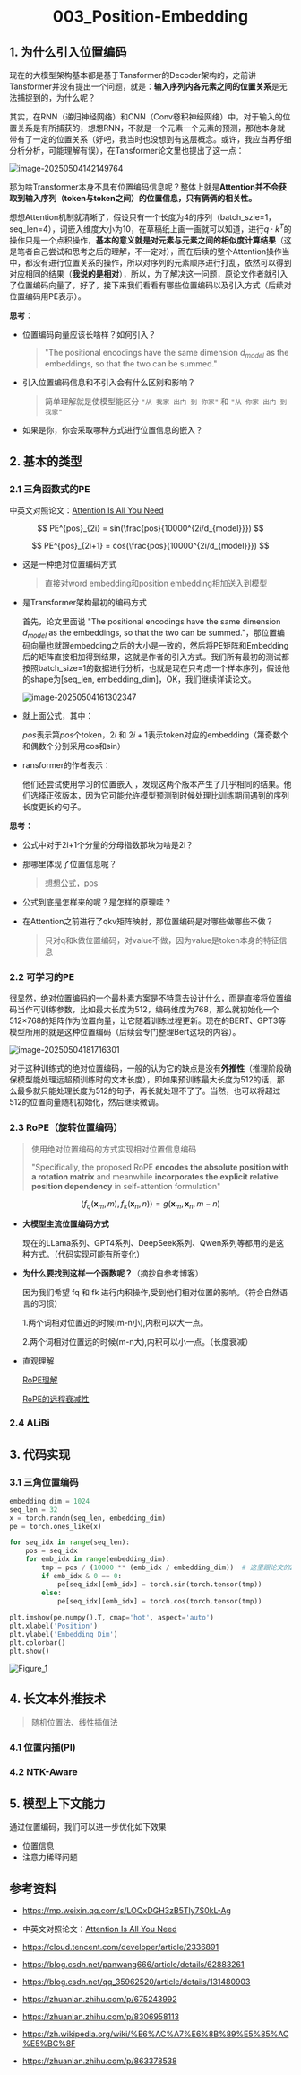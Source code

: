 <h1 align="center"> <p>003_Position-Embedding</p></h1>

## 1. 为什么引入位置编码

现在的大模型架构基本都是基于Tansformer的Decoder架构的，之前讲Tansformer并没有提出一个问题，就是：**输入序列内各元素之间的位置关系**是无法捕捉到的，为什么呢？

其实，在RNN（递归神经网络）和CNN（Conv卷积神经网络）中，对于输入的位置关系是有所捕获的，想想RNN，不就是一个元素一个元素的预测，那他本身就带有了一定的位置关系（好吧，我当时也没想到有这层概念。或许，我应当再仔细分析分析，可能理解有误），在Tansformer论文里也提出了这一点：

![image-20250504142149764](https://coderethan-1327000741.cos.ap-chengdu.myqcloud.com/blog-pics/image-20250504142149764.png)

那为啥Transformer本身不具有位置编码信息呢？整体上就是**Attention并不会获取到输入序列（token与token之间）的位置信息，只有俩俩的相关性。**

想想Attention机制就清晰了，假设只有一个长度为4的序列（batch_szie=1，seq_len=4），词嵌入维度大小为10，在草稿纸上画一画就可以知道，进行$q \cdot k^T$的操作只是一个点积操作，**基本的意义就是对元素与元素之间的相似度计算结果**（这是笔者自己尝试和思考之后的理解，不一定对），而在后续的整个Attention操作当中，都没有进行位置关系的操作，所以对序列的元素顺序进行打乱，依然可以得到对应相同的结果（**我说的是相对**），所以，为了解决这一问题，原论文作者就引入了位置编码向量了，好了，接下来我们看看有哪些位置编码以及引入方式（后续对位置编码用PE表示）。

**思考**：

- 位置编码向量应该长啥样？如何引入？

    > "The positional encodings have the same dimension $d_{model}$ as the embeddings, so that the two can be summed."

- 引入位置编码信息和不引入会有什么区别和影响？

    > 简单理解就是使模型能区分 `"从 我家 出门 到 你家"` 和 `"从 你家 出门 到 我家"`

- 如果是你，你会采取哪种方式进行位置信息的嵌入？



## 2. 基本的类型

### 2.1 三角函数式的PE

中英文对照论文：[Attention Is All You Need](https://yiyibooks.cn/arxiv/1706.03762v7/index.html)

$$
PE^{pos}_{2i} = sin(\frac{pos}{10000^{2i/d_{model}}})
$$

$$
PE^{pos}_{2i+1} = cos(\frac{pos}{10000^{2i/d_{model}}})
$$


- 这是一种绝对位置编码方式

    > 直接对word embedding和position embedding相加送入到模型

- 是Transformer架构最初的编码方式

    首先，论文里面说 "The positional encodings have the same dimension $d_{model}$ as the embeddings, so that the two can be summed."，那位置编码向量也就跟embedding之后的大小是一致的，然后将PE矩阵和Embedding后的矩阵直接相加得到结果，这就是作者的引入方式。我们所有最初的测试都按照batch_size=1的数据进行分析，也就是现在只考虑一个样本序列，假设他的shape为[seq_len, embedding_dim]，OK，我们继续详读论文。

    ![image-20250504161302347](https://coderethan-1327000741.cos.ap-chengdu.myqcloud.com/blog-pics/image-20250504161302347.png)

- 就上面公式，其中：

    $pos$表示第$pos$个token，$2i$ 和 $2i+1$表示token对应的embedding（第奇数个和偶数个分别采用cos和sin）
    
- ransformer的作者表示：

    他们还尝试使用学习的位置嵌入 ，发现这两个版本产生了几乎相同的结果。他们选择正弦版本，因为它可能允许模型预测到时候处理比训练期间遇到的序列长度更长的句子。

**思考：**

- 公式中对于2i+1个分量的分母指数那块为啥是2i？

- 那哪里体现了位置信息呢？

    > 想想公式，pos
    
- 公式到底是怎样来的呢？是怎样的原理哇？

- 在Attention之前进行了qkv矩阵映射，那位置编码是对哪些做哪些不做？

    > 只对q和k做位置编码，对value不做，因为value是token本身的特征信息

### 2.2 可学习的PE

很显然，绝对位置编码的一个最朴素方案是不特意去设计什么，而是直接将位置编码当作可训练参数，比如最大长度为512，编码维度为768，那么就初始化一个512×768的矩阵作为位置向量，让它随着训练过程更新。现在的BERT、GPT3等模型所用的就是这种位置编码（后续会专门整理Bert这块的内容）。

![image-20250504181716301](https://coderethan-1327000741.cos.ap-chengdu.myqcloud.com/blog-pics/image-20250504181716301.png)

​    对于这种训练式的绝对位置编码，一般的认为它的缺点是没有**外推性**（推理阶段确保模型能处理远超预训练时的文本长度），即如果预训练最大长度为512的话，那么最多就只能处理长度为512的句子，再长就处理不了了。当然，也可以将超过512的位置向量随机初始化，然后继续微调。

### 2.3 RoPE（旋转位置编码）

> 使用绝对位置编码的方式实现相对位置信息编码
>
> "Specifically, the proposed RoPE **encodes the absolute position with a rotation matrix** and meanwhile **incorporates the explicit relative position dependency** in self-attention formulation"

$$
\left\langle f_{q}\left(\boldsymbol{x}_{m}, m\right), f_{k}\left(\boldsymbol{x}_{n}, n\right)\right\rangle=g\left(\boldsymbol{x}_{m}, \boldsymbol{x}_{n}, m-n\right)
$$

- **大模型主流位置编码方式**

    现在的LLama系列、GPT4系列、DeepSeek系列、Qwen系列等都用的是这种方式。（代码实现可能有所变化）

- **为什么要找到这样一个函数呢？**（摘抄自参考博客）

    因为我们希望 fq 和 fk 进行内积操作,受到他们相对位置的影响。（符合自然语言的习惯）

    1.两个词相对位置近的时候(m-n小),内积可以大一点。

    2.两个词相对位置远的时候(m-n大),内积可以小一点。（长度衰减）

- 直观理解

    [RoPE理解](https://www.bilibili.com/video/BV1CQoaY2EU2?spm_id_from=333.788.player.switch&vd_source=d0891b7353b29ec2c50b1ea1f7004bfa)

    [RoPE的远程衰减性](https://www.bilibili.com/video/BV1iuoYYNEcZ?spm_id_from=333.788.videopod.sections&vd_source=d0891b7353b29ec2c50b1ea1f7004bfa)



### 2.4 ALiBi



## 3. 代码实现

### 3.1 三角位置编码

```python
embedding_dim = 1024
seq_len = 32
x = torch.randn(seq_len, embedding_dim)
pe = torch.ones_like(x)

for seq_idx in range(seq_len):
    pos = seq_idx
    for emb_idx in range(embedding_dim):
        tmp = pos / (10000 ** (emb_idx / embedding_dim))  # 这里跟论文的2i有点不一样
        if emb_idx & 0 == 0:
            pe[seq_idx][emb_idx] = torch.sin(torch.tensor(tmp))
        else:
            pe[seq_idx][emb_idx] = torch.cos(torch.tensor(tmp))
            
plt.imshow(pe.numpy().T, cmap='hot', aspect='auto')
plt.xlabel('Position')
plt.ylabel('Embedding Dim')
plt.colorbar()
plt.show()
```

![Figure_1](https://coderethan-1327000741.cos.ap-chengdu.myqcloud.com/blog-pics/Figure_1.png)

## 4. 长文本外推技术

> 随机位置法、线性插值法

### 4.1 位置内插(PI)

### 4.2 NTK-Aware



## 5. 模型上下文能力

通过位置编码，我们可以进一步优化如下效果

- 位置信息
- 注意力稀释问题

## 参考资料

- https://mp.weixin.qq.com/s/LOQxDGH3zB5Tly7S0kL-Ag
- 中英文对照论文：[Attention Is All You Need](https://yiyibooks.cn/arxiv/1706.03762v7/index.html)

- https://cloud.tencent.com/developer/article/2336891
- https://blog.csdn.net/panwang666/article/details/62883261

- https://blog.csdn.net/qq_35962520/article/details/131480903

- https://zhuanlan.zhihu.com/p/675243992

- https://zhuanlan.zhihu.com/p/8306958113

- https://zh.wikipedia.org/wiki/%E6%AC%A7%E6%8B%89%E5%85%AC%E5%BC%8F

- https://zhuanlan.zhihu.com/p/863378538